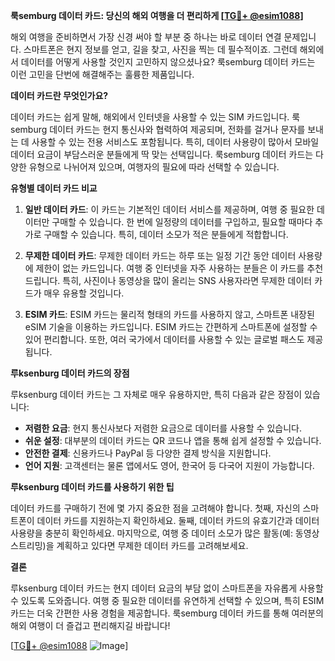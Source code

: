 **룩semburg 데이터 카드: 당신의 해외 여행을 더 편리하게 [[TG💪+ @esim1088](https://t.me/s/esim1088)]**

해외 여행을 준비하면서 가장 신경 써야 할 부분 중 하나는 바로 데이터 연결 문제입니다. 스마트폰은 현지 정보를 얻고, 길을 찾고, 사진을 찍는 데 필수적이죠. 그런데 해외에서 데이터를 어떻게 사용할 것인지 고민하지 않으셨나요? 룩semburg 데이터 카드는 이런 고민을 단번에 해결해주는 훌륭한 제품입니다.

**데이터 카드란 무엇인가요?**

데이터 카드는 쉽게 말해, 해외에서 인터넷을 사용할 수 있는 SIM 카드입니다. 룩semburg 데이터 카드는 현지 통신사와 협력하여 제공되며, 전화를 걸거나 문자를 보내는 데 사용할 수 있는 전용 서비스도 포함됩니다. 특히, 데이터 사용량이 많아서 모바일 데이터 요금이 부담스러운 분들에게 딱 맞는 선택입니다. 룩semburg 데이터 카드는 다양한 유형으로 나뉘어져 있으며, 여행자의 필요에 따라 선택할 수 있습니다.

**유형별 데이터 카드 비교**

1. **일반 데이터 카드**: 이 카드는 기본적인 데이터 서비스를 제공하며, 여행 중 필요한 데이터만 구매할 수 있습니다. 한 번에 일정량의 데이터를 구입하고, 필요할 때마다 추가로 구매할 수 있습니다. 특히, 데이터 소모가 적은 분들에게 적합합니다.

2. **무제한 데이터 카드**: 무제한 데이터 카드는 하루 또는 일정 기간 동안 데이터 사용량에 제한이 없는 카드입니다. 여행 중 인터넷을 자주 사용하는 분들은 이 카드를 추천드립니다. 특히, 사진이나 동영상을 많이 올리는 SNS 사용자라면 무제한 데이터 카드가 매우 유용할 것입니다.

3. **ESIM 카드**: ESIM 카드는 물리적 형태의 카드를 사용하지 않고, 스마트폰 내장된 eSIM 기술을 이용하는 카드입니다. ESIM 카드는 간편하게 스마트폰에 설정할 수 있어 편리합니다. 또한, 여러 국가에서 데이터를 사용할 수 있는 글로벌 패스도 제공됩니다.

**루ksenburg 데이터 카드의 장점**

루ksenburg 데이터 카드는 그 자체로 매우 유용하지만, 특히 다음과 같은 장점이 있습니다:

- **저렴한 요금**: 현지 통신사보다 저렴한 요금으로 데이터를 사용할 수 있습니다.
- **쉬운 설정**: 대부분의 데이터 카드는 QR 코드나 앱을 통해 쉽게 설정할 수 있습니다.
- **안전한 결제**: 신용카드나 PayPal 등 다양한 결제 방식을 지원합니다.
- **언어 지원**: 고객센터는 물론 앱에서도 영어, 한국어 등 다국어 지원이 가능합니다.

**루ksenburg 데이터 카드를 사용하기 위한 팁**

데이터 카드를 구매하기 전에 몇 가지 중요한 점을 고려해야 합니다. 첫째, 자신의 스마트폰이 데이터 카드를 지원하는지 확인하세요. 둘째, 데이터 카드의 유효기간과 데이터 사용량을 충분히 확인하세요. 마지막으로, 여행 중 데이터 소모가 많은 활동(예: 동영상 스트리밍)을 계획하고 있다면 무제한 데이터 카드를 고려해보세요.

**결론**

루ksenburg 데이터 카드는 현지 데이터 요금의 부담 없이 스마트폰을 자유롭게 사용할 수 있도록 도와줍니다. 여행 중 필요한 데이터를 유연하게 선택할 수 있으며, 특히 ESIM 카드는 더욱 간편한 사용 경험을 제공합니다. 룩semburg 데이터 카드를 통해 여러분의 해외 여행이 더 즐겁고 편리해지길 바랍니다!

[[TG💪+ @esim1088](https://t.me/s/esim1088) ![Image](https://i.postimg.cc/Y0z9fWf4/image.png)]